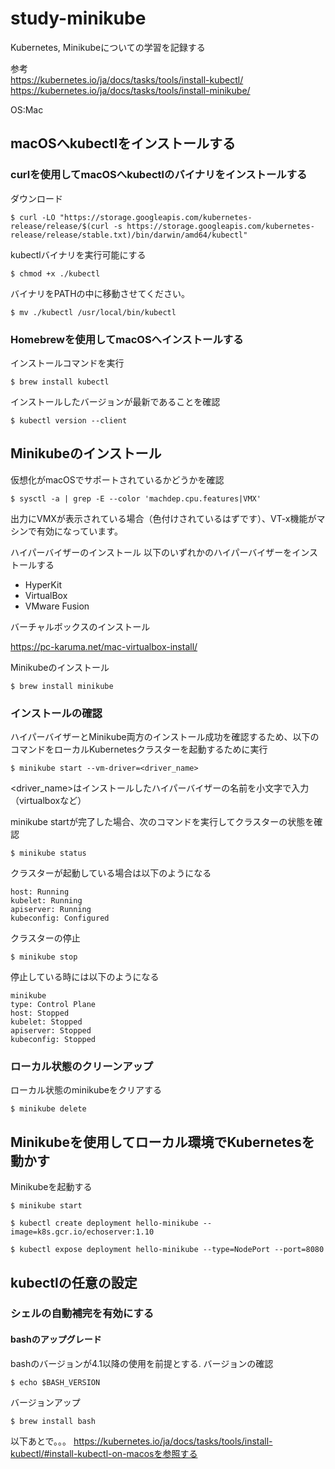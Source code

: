# study-minikube

Kubernetes, Minikubeについての学習を記録する


参考  
https://kubernetes.io/ja/docs/tasks/tools/install-kubectl/  
https://kubernetes.io/ja/docs/tasks/tools/install-minikube/

OS:Mac


## macOSへkubectlをインストールする

### curlを使用してmacOSへkubectlのバイナリをインストールする

ダウンロード
```
$ curl -LO "https://storage.googleapis.com/kubernetes-release/release/$(curl -s https://storage.googleapis.com/kubernetes-release/release/stable.txt)/bin/darwin/amd64/kubectl"
```
kubectlバイナリを実行可能にする
```
$ chmod +x ./kubectl
```

バイナリをPATHの中に移動させてください。
```
$ mv ./kubectl /usr/local/bin/kubectl
```

### Homebrewを使用してmacOSへインストールする

インストールコマンドを実行
```
$ brew install kubectl 
```

インストールしたバージョンが最新であることを確認
```
$ kubectl version --client
```

## Minikubeのインストール

仮想化がmacOSでサポートされているかどうかを確認
```
$ sysctl -a | grep -E --color 'machdep.cpu.features|VMX'
```
出力にVMXが表示されている場合（色付けされているはずです）、VT-x機能がマシンで有効になっています。


ハイパーバイザーのインストール 
以下のいずれかのハイパーバイザーをインストールする  
- HyperKit
- VirtualBox
- VMware Fusion


バーチャルボックスのインストール

https://pc-karuma.net/mac-virtualbox-install/



Minikubeのインストール

```
$ brew install minikube
```

### インストールの確認

ハイパーバイザーとMinikube両方のインストール成功を確認するため、以下のコマンドをローカルKubernetesクラスターを起動するために実行
```
$ minikube start --vm-driver=<driver_name>
```
<driver_name>はインストールしたハイパーバイザーの名前を小文字で入力（virtualboxなど）


minikube startが完了した場合、次のコマンドを実行してクラスターの状態を確認
```
$ minikube status
```

クラスターが起動している場合は以下のようになる  

```
host: Running
kubelet: Running
apiserver: Running
kubeconfig: Configured
```

クラスターの停止

```
$ minikube stop
```

停止している時には以下のようになる

```
minikube
type: Control Plane
host: Stopped
kubelet: Stopped
apiserver: Stopped
kubeconfig: Stopped
```

### ローカル状態のクリーンアップ 


ローカル状態のminikubeをクリアする
```
$ minikube delete
```



## Minikubeを使用してローカル環境でKubernetesを動かす


Minikubeを起動する
```
$ minikube start
```

```
$ kubectl create deployment hello-minikube --image=k8s.gcr.io/echoserver:1.10
```

```
$ kubectl expose deployment hello-minikube --type=NodePort --port=8080
```

## kubectlの任意の設定 

### シェルの自動補完を有効にする

#### bashのアップグレード 

bashのバージョンが4.1以降の使用を前提とする.
バージョンの確認

```
$ echo $BASH_VERSION
```

バージョンアップ
```
$ brew install bash
```

以下あとで。。。
https://kubernetes.io/ja/docs/tasks/tools/install-kubectl/#install-kubectl-on-macosを参照する

